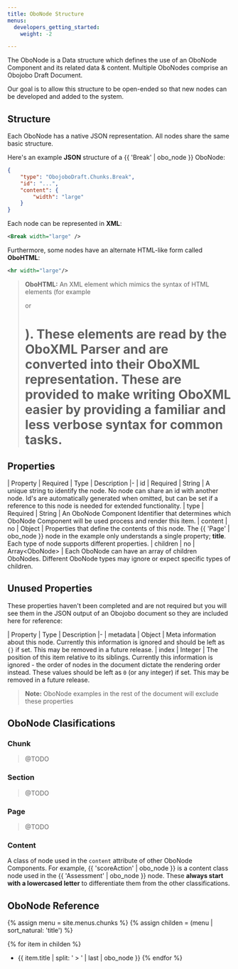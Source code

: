 ```yaml
---
title: OboNode Structure
menus:
  developers_getting_started:
    weight: -2

---
```


The OboNode is a Data structure which defines the use of an OboNode Component and its related data & content. Multiple OboNodes comprise an Obojobo Draft Document.

Our goal is to allow this structure to be open-ended so that new nodes can be developed and added to the system.

## Structure

Each OboNode has a native JSON representation.  All nodes share the same basic structure.

Here's an example **JSON** structure of a {{ 'Break' | obo_node }} OboNode:

```json
{
	"type": "ObojoboDraft.Chunks.Break",
	"id": "...",
	"content": {
		"width": "large"
	}
}
```

Each node can be represented in **XML**:

```xml
<Break width="large" />
```

Furthermore, some nodes have an alternate HTML-like form called **OboHTML**:

```xml
<hr width="large"/>
```

> **OboHTML:** An XML element which mimics the syntax of HTML elements (for example <p> or <h1>). These elements are read by the OboXML Parser and are converted into their OboXML representation. These are provided to make writing OboXML easier by providing a familiar and less verbose syntax for common tasks.

## Properties


| Property | Required | Type | Description
|-
| id | Required | String | A unique string to identify the node. No node can share an id with another node. Id's are automatically generated when omitted, but can be set if a reference to this node is needed for extended functionality.
| type | Required | String | An OboNode Component Identifier that determines which OboNode Component will be used process and render this item.
| content | no | Object | Properties that define the contents of this node. The {{ 'Page' | obo_node }} node in the example only understands a single property; **title**. Each type of node supports different properties.
| children | no | Array\<OboNode> | Each OboNode can have an array of children OboNodes. Different OboNode types may ignore or expect specific types of children.

## Unused Properties

These properties haven't been completed and are not required but you will see them in the JSON output of an Obojobo document so they are included here for reference:

| Property | Type | Description
|-
| metadata | Object | Meta information about this node. Currently this information is ignored and should be left as `{}` if set. This may be removed in a future release.
| index  | Integer | The position of this item relative to its siblings. Currently this information is ignored - the order of nodes in the document dictate the rendering order instead. These values should be left as `0` (or any integer) if set. This may be removed in a future release.

> **Note:** OboNode examples in the rest of the document will exclude these properties

## OboNode Clasifications

### Chunk

> @TODO

### Section

> @TODO

### Page

> @TODO

### Content

A class of node used in the `content` attribute of other OboNode Components. For example, {{ 'scoreAction' | obo_node }} is a content class node used in the {{ 'Assessment' | obo_node }} node. These **always start with a lowercased letter** to differentiate them from the other classifications.

## OboNode Reference

{% assign menu = site.menus.chunks %}
{% assign childen = (menu | sort_natural: 'title') %}

{% for item in childen %}
* {{ item.title | split: ' > ' | last | obo_node }}
{% endfor %}
